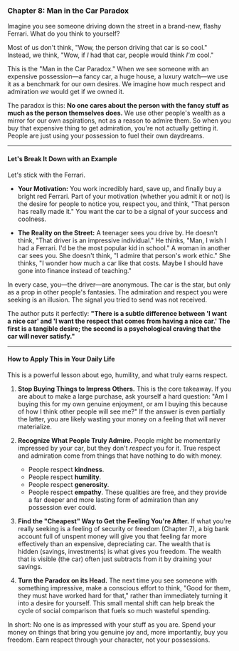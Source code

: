 ### **Chapter 8: Man in the Car Paradox**

Imagine you see someone driving down the street in a brand-new, flashy Ferrari. What do you think to yourself?

Most of us don't think, "Wow, the person driving that car is so cool."
Instead, we think, "Wow, if *I* had that car, people would think *I'm* cool."

This is the "Man in the Car Paradox." When we see someone with an expensive possession—a fancy car, a huge house, a luxury watch—we use it as a benchmark for our own desires. We imagine how much respect and admiration *we* would get if we owned it.

The paradox is this: **No one cares about the person with the fancy stuff as much as the person themselves does.** We use other people's wealth as a mirror for our own aspirations, not as a reason to admire them. So when you buy that expensive thing to get admiration, you're not actually getting it. People are just using your possession to fuel their own daydreams.

---

#### **Let's Break It Down with an Example**

Let's stick with the Ferrari.

*   **Your Motivation:** You work incredibly hard, save up, and finally buy a bright red Ferrari. Part of your motivation (whether you admit it or not) is the desire for people to notice you, respect you, and think, "That person has really made it." You want the car to be a signal of your success and coolness.

*   **The Reality on the Street:** A teenager sees you drive by. He doesn't think, "That driver is an impressive individual." He thinks, "Man, I wish I had a Ferrari. I'd be the most popular kid in school." A woman in another car sees you. She doesn't think, "I admire that person's work ethic." She thinks, "I wonder how much a car like that costs. Maybe I should have gone into finance instead of teaching."

In every case, you—the driver—are anonymous. The car is the star, but only as a prop in other people's fantasies. The admiration and respect you were seeking is an illusion. The signal you tried to send was not received.

The author puts it perfectly: **"There is a subtle difference between 'I want a nice car' and 'I want the respect that comes from having a nice car.' The first is a tangible desire; the second is a psychological craving that the car will never satisfy."**

---

#### **How to Apply This in Your Daily Life**

This is a powerful lesson about ego, humility, and what truly earns respect.

1.  **Stop Buying Things to Impress Others.** This is the core takeaway. If you are about to make a large purchase, ask yourself a hard question: "Am I buying this for my own genuine enjoyment, or am I buying this because of how I think other people will see me?" If the answer is even partially the latter, you are likely wasting your money on a feeling that will never materialize.

2.  **Recognize What People Truly Admire.** People might be momentarily impressed by your car, but they don't *respect* you for it. True respect and admiration come from things that have nothing to do with money.
    *   People respect **kindness**.
    *   People respect **humility**.
    *   People respect **generosity**.
    *   People respect **empathy**.
    These qualities are free, and they provide a far deeper and more lasting form of admiration than any possession ever could.

3.  **Find the "Cheapest" Way to Get the Feeling You're After.** If what you're really seeking is a feeling of security or freedom (Chapter 7), a big bank account full of unspent money will give you that feeling far more effectively than an expensive, depreciating car. The wealth that is hidden (savings, investments) is what gives you freedom. The wealth that is visible (the car) often just subtracts from it by draining your savings.

4.  **Turn the Paradox on its Head.** The next time you see someone with something impressive, make a conscious effort to think, "Good for them, they must have worked hard for that," rather than immediately turning it into a desire for yourself. This small mental shift can help break the cycle of social comparison that fuels so much wasteful spending.

In short: No one is as impressed with your stuff as you are. Spend your money on things that bring you genuine joy and, more importantly, buy you freedom. Earn respect through your character, not your possessions.
